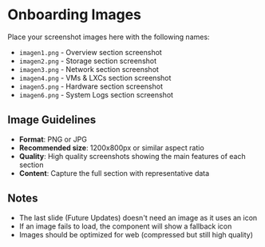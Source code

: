 # Onboarding Images

Place your screenshot images here with the following names:

- `imagen1.png` - Overview section screenshot
- `imagen2.png` - Storage section screenshot
- `imagen3.png` - Network section screenshot
- `imagen4.png` - VMs & LXCs section screenshot
- `imagen5.png` - Hardware section screenshot
- `imagen6.png` - System Logs section screenshot

## Image Guidelines

- **Format**: PNG or JPG
- **Recommended size**: 1200x800px or similar aspect ratio
- **Quality**: High quality screenshots showing the main features of each section
- **Content**: Capture the full section with representative data

## Notes

- The last slide (Future Updates) doesn't need an image as it uses an icon
- If an image fails to load, the component will show a fallback icon
- Images should be optimized for web (compressed but still high quality)
